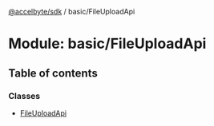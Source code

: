 [@accelbyte/sdk](../README.md) / basic/FileUploadApi

# Module: basic/FileUploadApi

## Table of contents

### Classes

- [FileUploadApi](../classes/basic_FileUploadApi.FileUploadApi.md)
